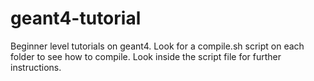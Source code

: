 # geant4-tutorial
Beginner level tutorials on geant4. 
Look for a compile.sh script on each folder to see how to compile. 
Look inside the script file for further instructions.
